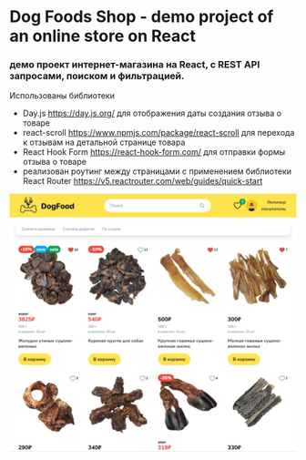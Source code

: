 # Dog Foods Shop - demo project of an online store on React
### демо проект интернет-магазина на React, с REST API запросами, поиском и фильтрацией. 

Использованы библиотеки 

- Day.js https://day.js.org/ для отображения даты создания отзыва о товаре 
- react-scroll https://www.npmjs.com/package/react-scroll для перехода к отзывам на детальной странице товара 
- React Hook Form https://react-hook-form.com/ для отправки формы отзыва о товаре 
- pеализован роутинг между страницами с применением библиотеки React Router https://v5.reactrouter.com/web/guides/quick-start

![Screenshot](screenshot.jpg)


